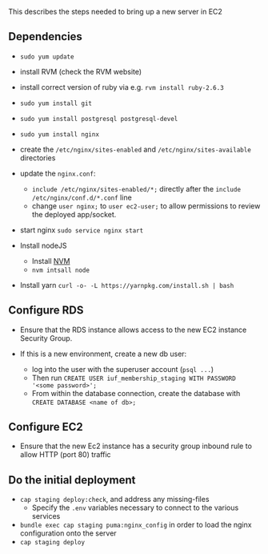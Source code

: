 This describes the steps needed to bring up a new server in EC2

## Dependencies

- `sudo yum update`

- install RVM (check the RVM website)
- install correct version of ruby via e.g. `rvm install ruby-2.6.3`

- `sudo yum install git`

- `sudo yum install postgresql postgresql-devel`

- `sudo yum install nginx`
- create the `/etc/nginx/sites-enabled` and `/etc/nginx/sites-available` directories
- update the `nginx.conf`:
  - `include /etc/nginx/sites-enabled/*;` directly after the `include /etc/nginx/conf.d/*.conf` line
  - change `user nginx;` to `user ec2-user;` to allow permissions to review the deployed app/socket.

- start nginx `sudo service nginx start`

- Install nodeJS
  - Install [NVM](https://github.com/nvm-sh/nvm)
  - `nvm intsall node`

- Install yarn `curl -o- -L https://yarnpkg.com/install.sh | bash`

## Configure RDS

- Ensure that the RDS instance allows access to the new EC2 instance Security Group.

- If this is a new environment, create a new db user:
  - log into the user with the superuser account (`psql ...`)
  - Then run `CREATE USER iuf_membership_staging WITH PASSWORD '<some password>';`
  - From within the database connection, create the database with `CREATE DATABASE <name of db>;`

## Configure EC2

- Ensure that the new Ec2 instance has a security group inbound rule to allow HTTP (port 80) traffic

## Do the initial deployment

- `cap staging deploy:check`, and address any missing-files
  - Specify the `.env` variables necessary to connect to the various services
- `bundle exec cap staging puma:nginx_config` in order to load the nginx configuration onto the server
- `cap staging deploy`
